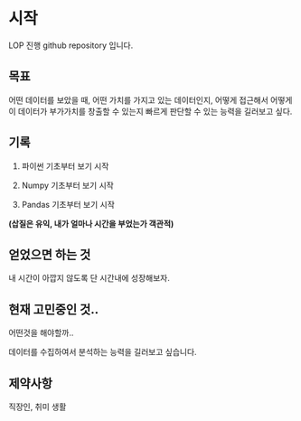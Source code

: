 # 시작

LOP 진행 github repository 입니다.



## 목표

어떤 데이터를 보았을 때, 어떤 가치를 가지고 있는 데이터인지, 어떻게 접근해서 어떻게 이 데이터가 부가가치를 창출할 수 있는지 빠르게 판단할 수 있는 능력을 길러보고 싶다.



##  기록

1. 파이썬 기초부터 보기 시작

2. Numpy 기초부터 보기 시작

3. Pandas 기초부터 보기 시작

   

**(삽질은 유익, 내가 얼마나 시간을 부었는가 객관적)**

 

## 얻었으면 하는 것

내 시간이 아깝지 않도록 단 시간내에 성장해보자.


## 현재 고민중인 것..

어떤것을 해야할까..

데이터를 수집하여서 분석하는 능력을 길러보고 싶습니다.


## 제약사항

직장인, 취미 생활







